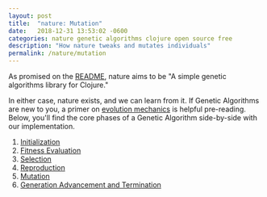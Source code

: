 ```yaml
---
layout: post
title:  "nature: Mutation"
date:   2018-12-31 13:53:02 -0600
categories: nature genetic algorithms clojure open source free
description: "How nature tweaks and mutates individuals"
permalink: /nature/mutation
---
```


As promised on the [README](https://github.com/nnichols/nature), nature aims to be "A simple genetic algorithms library for Clojure."

In either case, nature exists, and we can learn from it.
If Genetic Algorithms are new to you, a primer on [evolution mechanics](https://nnichols.github.io/nature/evolution-mechanics) is helpful pre-reading.
Below, you'll find the core phases of a Genetic Algorithm side-by-side with our implementation.
1. [Initialization](https://nnichols.github.io/nature/initialization)
2. [Fitness Evaluation](https://nnichols.github.io/nature/fitness-evaluation)
3. [Selection](https://nnichols.github.io/nature/selection)
4. [Reproduction](https://nnichols.github.io/nature/reproduction)
5. [Mutation](https://nnichols.github.io/nature/mutation)
6. [Generation Advancement and Termination](https://nnichols.github.io/nature/termination)
